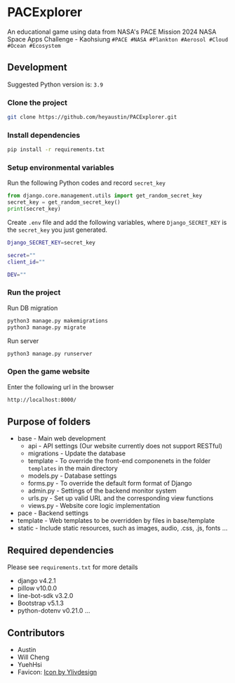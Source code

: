 # PACExplorer
An educational game using data from NASA's PACE Mission
2024 NASA Space Apps Challenge - Kaohsiung
`#PACE #NASA #Plankton #Aerosol #Cloud #Ocean #Ecosystem`


## Development
Suggested Python version is: `3.9`

### Clone the project

```bash
git clone https://github.com/heyaustin/PACExplorer.git
```

### Install dependencies

```bash
pip install -r requirements.txt
```

### Setup environmental variables

Run the following Python codes and record `secret_key`
```python
from django.core.management.utils import get_random_secret_key
secret_key = get_random_secret_key()
print(secret_key)
```

Create `.env` file and add the following variables, where `Django_SECRET_KEY` is the `secret_key` you just generated.
```bash
Django_SECRET_KEY=secret_key

secret=""
client_id=""

DEV=""
```

### Run the project

Run DB migration
```bash
python3 manage.py makemigrations
python3 manage.py migrate
```
Run server
```bash
python3 manage.py runserver
```

### Open the game website

Enter the following url in the browser

```bash
http://localhost:8000/
```

## Purpose of folders

- base - Main web development
  - api - API settings (Our website currently does not support RESTful)
  - migrations - Update the database
  - template - To override the front-end componenets in the folder `templates` in the main directory
  - models.py - Database settings
  - forms.py - To override the default form format of Django 
  - admin.py - Settings of the backend monitor system
  - urls.py - Set up valid URL and the corresponding view functions
  - views.py - Website core logic implementation
- pace - Backend settings
- template - Web templates to be overridden by files in base/template
- static - Include static resources, such as images, audio, .css, .js, fonts
...

## Required dependencies

Please see `requirements.txt` for more details

- django v4.2.1
- pillow v10.0.0
- line-bot-sdk v3.2.0
- Bootstrap v5.1.3
- python-dotenv v0.21.0
...

## Contributors
- Austin
- Will Cheng
- YuehHsi
- Favicon: <a href="https://www.freepik.com/icon/travel_12694655">Icon by Ylivdesign</a>
